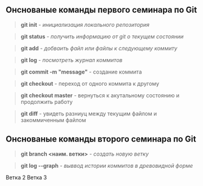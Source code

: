 ## Онснованые команды первого семинара по Git

>**git init** - *инициализация локального репозитория*

>**git status** - *получить информацию от git о текущем состоянии*

>**git add** - *добваить файл или файлы к следующему коммиту*

>**git log** - *посмотреть журнал коммитов*

>**git commit -m "message"** - создание коммита

>**git checkout** - переход от одного коммита к другому

>**git checkout master** - вернуться к акутальному состоянию и продолжить работу    

>**git diff** - увидеть разниуц между текущим файлом и закоммиченным файлом

## Онснованые команды второго семинара по Git

> **git branch <наим. ветки>** - *создать новую ветку*

> **git log --graph** - *выввод истории коммитов в древовидной форме*

Ветка 2
Ветка 3
